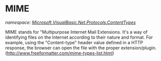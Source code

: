 ﻿
# MIME
_namespace: [Microsoft.VisualBasic.Net.Protocols.ContentTypes](N-Microsoft.VisualBasic.Net.Protocols.ContentTypes.md)_

MIME stands for "Multipurpose Internet Mail Extensions. It's a way of identifying files on the Internet according to their nature and format. 
 For example, using the "Content-type" header value defined in a HTTP response, the browser can open the file with the proper extension/plugin.
 (http://www.freeformatter.com/mime-types-list.html)




